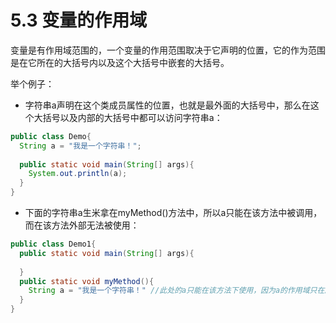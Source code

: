 # 5.3 变量的作用域

变量是有作用域范围的，一个变量的作用范围取决于它声明的位置，它的作为范围是在它所在的大括号内以及这个大括号中嵌套的大括号。

举个例子：

- 字符串a声明在这个类成员属性的位置，也就是最外面的大括号中，那么在这个大括号以及内部的大括号中都可以访问字符串a：

```java
public class Demo{
  String a = "我是一个字符串！"; 
  
  public static void main(String[] args){
    System.out.println(a);
  }
}
```



- 下面的字符串a生米拿在myMethod()方法中，所以a只能在该方法中被调用，而在该方法外部无法被使用：

```java
public class Demo1{
  public static void main(String[] args){
    
  }
  public static void myMethod(){
    String a = "我是一个字符串！" //此处的a只能在该方法下使用，因为a的作用域只在所在的{}内。
  }
}
```



